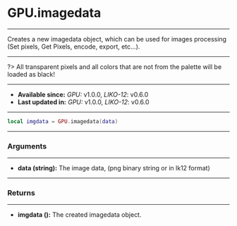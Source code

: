 # GPU.imagedata
---

Creates a new imagedata object, which can be used for images processing (Set pixels, Get Pixels, encode, export, etc...).

---

?> All transparent pixels and all colors that are not from the palette will be loaded as black!

---

* **Available since:** _GPU:_ v1.0.0, _LIKO-12_: v0.6.0
* **Last updated in:** _GPU:_ v1.0.0, _LIKO-12_: v0.6.0

---

```lua
local imgdata = GPU.imagedata(data)
```

---
### Arguments
---

* **data (string):** The image data, (png binary string or in lk12 format)


---
### Returns
---

* **imgdata ():** The created imagedata object.

